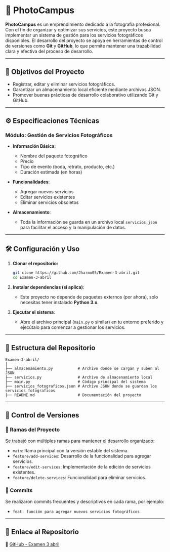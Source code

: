 # 📸 PhotoCampus

**PhotoCampus** es un emprendimiento dedicado a la fotografía profesional. Con el fin de organizar y optimizar sus servicios, este proyecto busca implementar un sistema de gestión para los servicios fotográficos disponibles. El desarrollo del proyecto se apoya en herramientas de control de versiones como **Git** y **GitHub**, lo que permite mantener una trazabilidad clara y efectiva del proceso de desarrollo.

---

## 🚀 Objetivos del Proyecto

- Registrar, editar y eliminar servicios fotográficos.
- Garantizar un almacenamiento local eficiente mediante archivos JSON.
- Promover buenas prácticas de desarrollo colaborativo utilizando Git y GitHub.

---

## ⚙️ Especificaciones Técnicas

### Módulo: Gestión de Servicios Fotográficos

- **Información Básica**:
  - Nombre del paquete fotográfico
  - Precio
  - Tipo de evento (boda, retrato, producto, etc.)
  - Duración estimada (en horas)

- **Funcionalidades**:
  - Agregar nuevos servicios
  - Editar servicios existentes
  - Eliminar servicios obsoletos

- **Almacenamiento**:
  - Toda la información se guarda en un archivo local `servicios.json` para facilitar el acceso y la manipulación de datos.

---

## 🛠️ Configuración y Uso

1. **Clonar el repositorio:**
   ```bash
   git clone https://github.com/Jharmo05/Examen-3-abril.git
   cd Examen-3-abril
   ```

2. **Instalar dependencias (si aplica)**:
   - Este proyecto no depende de paquetes externos (por ahora), solo necesitas tener instalado **Python 3.x**.

3. **Ejecutar el sistema**:
   - Abre el archivo principal (`main.py` o similar) en tu entorno preferido y ejecútalo para comenzar a gestionar los servicios.

---

## 🌳 Estructura del Repositorio

```
Examen-3-abril/
│
├── almacenamiento.py           # Archivo donde se cargan y suben al JSON
├── servicios.py                # Archivo de almacenamiento local
├── main.py                     # Código principal del sistema
├── servicios_fotograficos.json # Archivo JSON donde se guardan los servicios fotograficos
├── README.md                   # Documentación del proyecto
```

---

## 🧪 Control de Versiones

### 🔀 Ramas del Proyecto

Se trabajó con múltiples ramas para mantener el desarrollo organizado:

- `main`: Rama principal con la versión estable del sistema.
- `feature/add-services`: Desarrollo de la funcionalidad para agregar servicios.
- `feature/edit-services`: Implementación de la edición de servicios existentes.
- `feature/delete-services`: Funcionalidad para eliminar servicios.

### 📌 Commits

Se realizaron commits frecuentes y descriptivos en cada rama, por ejemplo:

- `feat: función para agregar nuevos servicios fotográficos`

---

## 📎 Enlace al Repositorio

🔗 [GitHub - Examen 3 abril](https://github.com/Jharmo05/Examen-3-abril)
